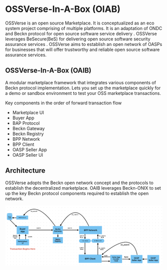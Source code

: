 # OSSVerse-In-A-Box (OIAB)

OSSVerse is an open source Marketplace. It is conceptualized as an eco system project comprising of multiple platforms. It is an adaptation of ONDC and Beckn protocol for open source software service delivery . OSSVerse leverages BeSecure(BeS) for delivering open source software security assurance services . OSSVerse aims to establish an open network of OASPs for businesses that will offer trustworthy and reliable open source software assurance services.

## OSSVerse-In-A-Box (OAIB)
A modular marketplace framework that integrates various components of Beckn protocol implementation. Lets you set up the marketplace quickly for a demo or sandbox environment to test your OSS marketplace transactions.

Key components in the order of forward transaction flow
* Marketplace UI
* Buyer App
* BAP Protocol
* Beckn Gateway
* Beckn Registry
* BPP Network
* BPP Client
* OASP Seller App
* OASP Seller UI

## Architecture
OSSVerse adopts the Beckn open network concept and the protocols to establish the decentralized marketplace. OAIB leverages Beckn-ONIX to set up the key Beckn protocol components required to establish the open network.

![OSSVerse-in-a-box Components](https://github.com/OSSVerse/OSSVerse-in-a-Box/blob/main/docs/images/component-diagram.png)

